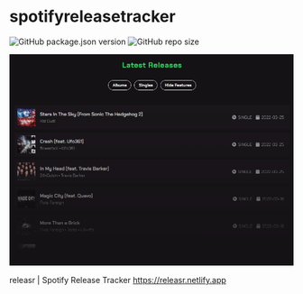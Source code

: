 # spotifyreleasetracker

![GitHub package.json version](https://img.shields.io/github/package-json/v/n0j0games/spotifyreleasetracker?style=flat-square)
![GitHub repo size](https://img.shields.io/github/repo-size/n0j0games/spotifyreleasetracker?style=flat-square)

![info](https://github.com/n0j0games/spotifyreleasetracker/blob/main/images/preview.png)

releasr | Spotify Release Tracker
https://releasr.netlify.app
